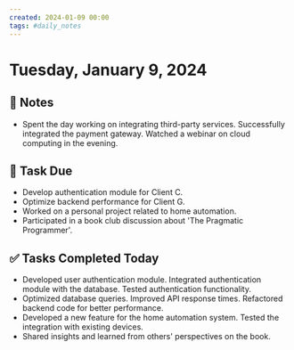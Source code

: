 ```yaml
---
created: 2024-01-09 00:00
tags: #daily_notes
---
```


# Tuesday, January 9, 2024

## 📓 Notes
- Spent the day working on integrating third-party services. Successfully integrated the payment gateway. Watched a webinar on cloud computing in the evening.

## 📅 Task Due
- Develop authentication module for Client C.
- Optimize backend performance for Client G.
- Worked on a personal project related to home automation.
- Participated in a book club discussion about 'The Pragmatic Programmer'.

## ✅ Tasks Completed Today
- Developed user authentication module. Integrated authentication module with the database. Tested authentication functionality.
- Optimized database queries. Improved API response times. Refactored backend code for better performance.
- Developed a new feature for the home automation system. Tested the integration with existing devices.
- Shared insights and learned from others' perspectives on the book.
